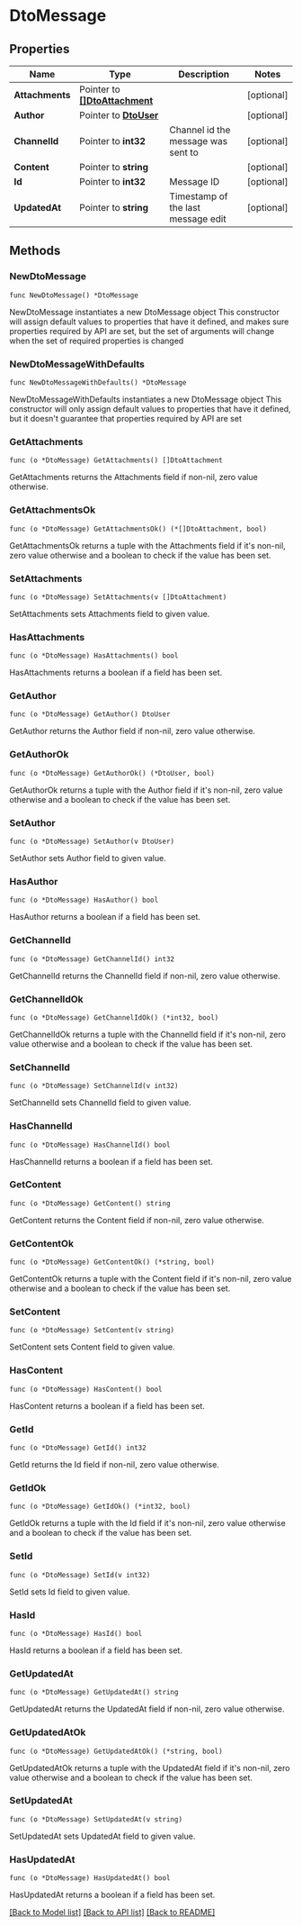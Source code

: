 # DtoMessage

## Properties

Name | Type | Description | Notes
------------ | ------------- | ------------- | -------------
**Attachments** | Pointer to [**[]DtoAttachment**](DtoAttachment.md) |  | [optional] 
**Author** | Pointer to [**DtoUser**](DtoUser.md) |  | [optional] 
**ChannelId** | Pointer to **int32** | Channel id the message was sent to | [optional] 
**Content** | Pointer to **string** |  | [optional] 
**Id** | Pointer to **int32** | Message ID | [optional] 
**UpdatedAt** | Pointer to **string** | Timestamp of the last message edit | [optional] 

## Methods

### NewDtoMessage

`func NewDtoMessage() *DtoMessage`

NewDtoMessage instantiates a new DtoMessage object
This constructor will assign default values to properties that have it defined,
and makes sure properties required by API are set, but the set of arguments
will change when the set of required properties is changed

### NewDtoMessageWithDefaults

`func NewDtoMessageWithDefaults() *DtoMessage`

NewDtoMessageWithDefaults instantiates a new DtoMessage object
This constructor will only assign default values to properties that have it defined,
but it doesn't guarantee that properties required by API are set

### GetAttachments

`func (o *DtoMessage) GetAttachments() []DtoAttachment`

GetAttachments returns the Attachments field if non-nil, zero value otherwise.

### GetAttachmentsOk

`func (o *DtoMessage) GetAttachmentsOk() (*[]DtoAttachment, bool)`

GetAttachmentsOk returns a tuple with the Attachments field if it's non-nil, zero value otherwise
and a boolean to check if the value has been set.

### SetAttachments

`func (o *DtoMessage) SetAttachments(v []DtoAttachment)`

SetAttachments sets Attachments field to given value.

### HasAttachments

`func (o *DtoMessage) HasAttachments() bool`

HasAttachments returns a boolean if a field has been set.

### GetAuthor

`func (o *DtoMessage) GetAuthor() DtoUser`

GetAuthor returns the Author field if non-nil, zero value otherwise.

### GetAuthorOk

`func (o *DtoMessage) GetAuthorOk() (*DtoUser, bool)`

GetAuthorOk returns a tuple with the Author field if it's non-nil, zero value otherwise
and a boolean to check if the value has been set.

### SetAuthor

`func (o *DtoMessage) SetAuthor(v DtoUser)`

SetAuthor sets Author field to given value.

### HasAuthor

`func (o *DtoMessage) HasAuthor() bool`

HasAuthor returns a boolean if a field has been set.

### GetChannelId

`func (o *DtoMessage) GetChannelId() int32`

GetChannelId returns the ChannelId field if non-nil, zero value otherwise.

### GetChannelIdOk

`func (o *DtoMessage) GetChannelIdOk() (*int32, bool)`

GetChannelIdOk returns a tuple with the ChannelId field if it's non-nil, zero value otherwise
and a boolean to check if the value has been set.

### SetChannelId

`func (o *DtoMessage) SetChannelId(v int32)`

SetChannelId sets ChannelId field to given value.

### HasChannelId

`func (o *DtoMessage) HasChannelId() bool`

HasChannelId returns a boolean if a field has been set.

### GetContent

`func (o *DtoMessage) GetContent() string`

GetContent returns the Content field if non-nil, zero value otherwise.

### GetContentOk

`func (o *DtoMessage) GetContentOk() (*string, bool)`

GetContentOk returns a tuple with the Content field if it's non-nil, zero value otherwise
and a boolean to check if the value has been set.

### SetContent

`func (o *DtoMessage) SetContent(v string)`

SetContent sets Content field to given value.

### HasContent

`func (o *DtoMessage) HasContent() bool`

HasContent returns a boolean if a field has been set.

### GetId

`func (o *DtoMessage) GetId() int32`

GetId returns the Id field if non-nil, zero value otherwise.

### GetIdOk

`func (o *DtoMessage) GetIdOk() (*int32, bool)`

GetIdOk returns a tuple with the Id field if it's non-nil, zero value otherwise
and a boolean to check if the value has been set.

### SetId

`func (o *DtoMessage) SetId(v int32)`

SetId sets Id field to given value.

### HasId

`func (o *DtoMessage) HasId() bool`

HasId returns a boolean if a field has been set.

### GetUpdatedAt

`func (o *DtoMessage) GetUpdatedAt() string`

GetUpdatedAt returns the UpdatedAt field if non-nil, zero value otherwise.

### GetUpdatedAtOk

`func (o *DtoMessage) GetUpdatedAtOk() (*string, bool)`

GetUpdatedAtOk returns a tuple with the UpdatedAt field if it's non-nil, zero value otherwise
and a boolean to check if the value has been set.

### SetUpdatedAt

`func (o *DtoMessage) SetUpdatedAt(v string)`

SetUpdatedAt sets UpdatedAt field to given value.

### HasUpdatedAt

`func (o *DtoMessage) HasUpdatedAt() bool`

HasUpdatedAt returns a boolean if a field has been set.


[[Back to Model list]](../README.md#documentation-for-models) [[Back to API list]](../README.md#documentation-for-api-endpoints) [[Back to README]](../README.md)


